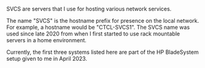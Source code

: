 SVCS are servers that I use for hosting various network services.

The name "SVCS" is the hostname prefix for presence on the local network. For example, a hostname would be "CTCL-SVCS1". The SVCS name was used since late 2020 from when I first started to use rack mountable servers in a home environment.

Currently, the first three systems listed here are part of the HP BladeSystem setup given to me in April 2023. 

